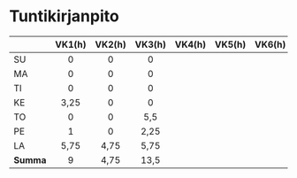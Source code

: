 # Tuntikirjanpito

|         | VK1(h)| VK2(h)| VK3(h)| VK4(h)| VK5(h)| VK6(h)| **Summa** |
|---------|:-----:|:-----:|:-----:|:-----:|:-----:|:-----:|:---------:|
| SU      |  0    |  0    |  0    |       |       |       |           |
| MA      |  0    |  0    |  0    |       |       |       |           |
| TI      |  0    |  0    |  0    |       |       |       |           |
| KE      |  3,25 |  0    |  0    |       |       |       |           |
| TO      |  0    |  0    |  5,5  |       |       |       |           |
| PE      |  1    |  0    |  2,25 |       |       |       |           |
| LA      |  5,75 |  4,75 |  5,75 |       |       |       |           |
|**Summa**|  9    |  4,75 |  13,5 |       |       |       |           |

